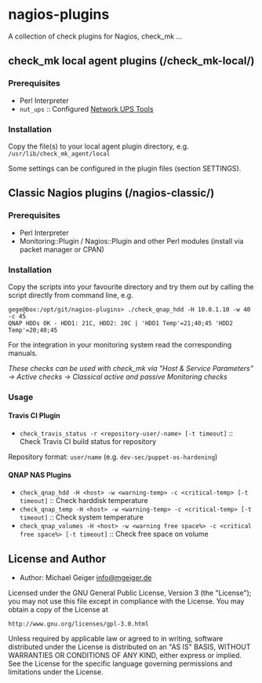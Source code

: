# nagios-plugins

A collection of check plugins for Nagios, check_mk ...


## check_mk local agent plugins (/check_mk-local/)

### Prerequisites

- Perl Interpreter
- `nut_ups` :: Configured [Network UPS Tools](http://www.networkupstools.org)

### Installation

Copy the file(s) to your local agent plugin directory, e.g. `/usr/lib/check_mk_agent/local`

Some settings can be configured in the plugin files (section SETTINGS).


## Classic Nagios plugins (/nagios-classic/)

### Prerequisites

- Perl Interpreter
- Monitoring::Plugin / Nagios::Plugin and other Perl modules (install via packet manager or CPAN)


### Installation

Copy the scripts into your favourite directory and try them out by calling the script directly from command line, e.g.

    gege@box:/opt/git/nagios-plugins> ./check_qnap_hdd -H 10.0.1.10 -w 40 -c 45
	QNAP HDDs OK - HDD1: 21C, HDD2: 20C | 'HDD1 Temp'=21;40;45 'HDD2 Temp'=20;40;45

For the integration in your monitoring system read the corresponding manuals.

*These checks can be used with check_mk via "Host & Service Parameters" -> Active checks -> Classical active and passive Monitoring checks*

### Usage

#### Travis CI Plugin

- `check_travis_status -r <repository-user/-name> [-t timeout]` :: Check Travis CI build status for repository

Repository format: `user/name` (e.g. `dev-sec/puppet-os-hardening`)

#### QNAP NAS Plugins

- `check_qnap_hdd -H <host> -w <warning-temp> -c <critical-temp> [-t timeout]` :: Check harddisk temperature
- `check_qnap_temp -H <host> -w <warning-temp> -c <critical-temp> [-t timeout]` :: Check system temperature
- `check_qnap_volumes -H <host> -w <warning free space%> -c <critical free space%> [-t timeout]` :: Check free space on volume


## License and Author

* Author: Michael Geiger <info@mgeiger.de>

Licensed under the GNU General Public License, Version 3 (the "License"); you may not use this file except in compliance with the License. You may obtain a copy of the License at

    http://www.gnu.org/licenses/gpl-3.0.html

Unless required by applicable law or agreed to in writing, software distributed under the License is distributed on an "AS IS" BASIS, WITHOUT WARRANTIES OR CONDITIONS OF ANY KIND, either express or implied. See the License for the specific language governing permissions and limitations under the License.
